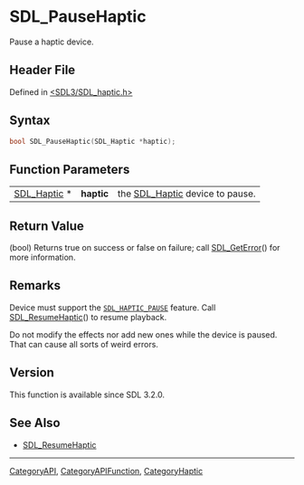 # SDL_PauseHaptic

Pause a haptic device.

## Header File

Defined in [<SDL3/SDL_haptic.h>](https://github.com/libsdl-org/SDL/blob/main/include/SDL3/SDL_haptic.h)

## Syntax

```c
bool SDL_PauseHaptic(SDL_Haptic *haptic);
```

## Function Parameters

|                            |            |                                               |
| -------------------------- | ---------- | --------------------------------------------- |
| [SDL_Haptic](SDL_Haptic) * | **haptic** | the [SDL_Haptic](SDL_Haptic) device to pause. |

## Return Value

(bool) Returns true on success or false on failure; call
[SDL_GetError](SDL_GetError)() for more information.

## Remarks

Device must support the [`SDL_HAPTIC_PAUSE`](SDL_HAPTIC_PAUSE) feature.
Call [SDL_ResumeHaptic](SDL_ResumeHaptic)() to resume playback.

Do not modify the effects nor add new ones while the device is paused. That
can cause all sorts of weird errors.

## Version

This function is available since SDL 3.2.0.

## See Also

- [SDL_ResumeHaptic](SDL_ResumeHaptic)






----
[CategoryAPI](CategoryAPI), [CategoryAPIFunction](CategoryAPIFunction), [CategoryHaptic](CategoryHaptic)


